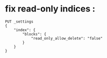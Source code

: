 

# fix read-only indices :
```
PUT _settings  
{ 
    "index": { 
        "blocks": { 
            "read_only_allow_delete": "false" 
        } 
    } 
} 
```
